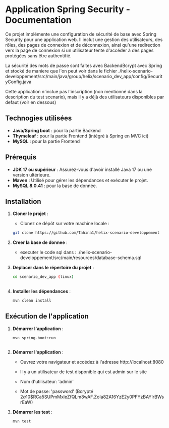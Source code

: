 # Application Spring Security - Documentation

Ce projet implémente une configuration de sécurité de base avec Spring Security pour une application web. Il inclut une gestion des utilisateurs, des rôles, des pages de connexion et de déconnexion, ainsi qu'une redirection vers la page de connexion si un utilisateur tente d'accéder à des pages protégées sans être authentifié.

La sécurité des mots de passe sont faites avec BackendBcrypt avec Spring et stocké de maniere que l'on peut voir dans le fichier ./helix-scenario-developpement/src/main/java/group/helix/scenario_dev_app/config/SecurityConfig.java

Cette application n'inclue pas l'inscription (non mentionné dans la description du test scenario), mais il y a déjà des utilisateurs disponibles par defaut (voir en dessous)

## Technogies utilisées

- **Java/Spring boot** : pour la partie Backend
- **Thymeleaf** : pour la partie Frontend (intégré à Spring en MVC ici)
- **MySQL** : pour la partie Frontend

  
## Prérequis

- **JDK 17 ou supérieur** : Assurez-vous d'avoir installé Java 17 ou une version ultérieure.
- **Maven** : Utilisé pour gérer les dépendances et exécuter le projet.
- **MySQL 8.0.41** : pour la base de donnée.

## Installation

1. **Cloner le projet** :
   - Clonez ce dépôt sur votre machine locale :

   ```bash
   git clone https://github.com/Tahina1/helix-scenario-developpement

2. **Creer la base de donnee** :
   - executer le code sql dans : ./helix-scenario-developpement/src/main/resources/database-schema.sql

3. **Deplacer dans le répertoire du projet** :
   ```bash
   cd scenario_dev_app (linux)
  
5. **Installer les dépendances** :
    ```bash
    mvn clean install

## Exécution de l'application

1. **Démarrer l'application** :
    ```bash
    mvn spring-boot:run
  
2. **Démarrer l'application** :
   - Ouvrez votre navigateur et accédez à l'adresse http://localhost:8080

   - Il y a un utilisateur de test disponible qui est admin sur le site

   - Nom d'utilisateur:  'admin'
     
   - Mot de passe: 'password' (Bcrypté $2a$10$RCa5SUPmMxleZfQLm8wAF.ZoIa82A16YzE2y0PFYzBAYIrBWsrEaW)

4. **Démarrer les test** :
    ```bash
    mvn test
   

